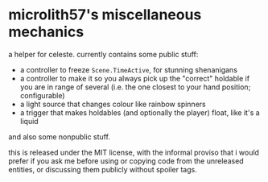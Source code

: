 # microlith57's miscellaneous mechanics

a helper for celeste.
currently contains some public stuff:

- a controller to freeze `Scene.TimeActive`, for stunning shenanigans
- a controller to make it so you always pick up the "correct" holdable if you are in range of several (i.e. the one closest to your hand position; configurable)
- a light source that changes colour like rainbow spinners
- a trigger that makes holdables (and optionally the player) float, like it's a liquid

and also some nonpublic stuff.

this is released under the MIT license, with the informal proviso that i would prefer if you ask me before using or copying code from the unreleased entities, or discussing them publicly without spoiler tags.
